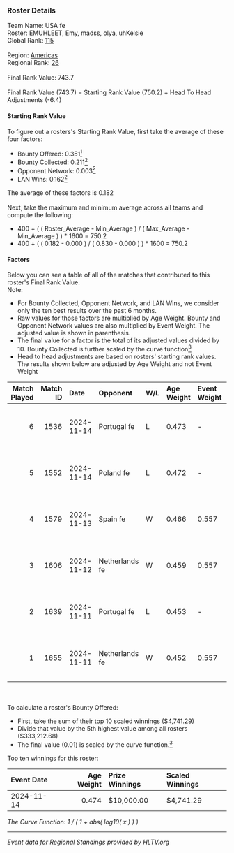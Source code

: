 ### Roster Details<br />
Team Name: USA fe<br />
Roster: EMUHLEET, Emy, madss, olya, uhKelsie<br />
Global Rank: [115](../../standings_global_2025_03_03.md)<br />
<br />
Region: [Americas]( ../../standings_americas_2025_03_03.md)<br />
Regional Rank: [26]( ../../standings_americas_2025_03_03.md)<br />
<br />
Final Rank Value:  743.7<br />
<br />
Final Rank Value (743.7) = Starting Rank Value (750.2) + Head To Head Adjustments (-6.4)<br />

#### Starting Rank Value<br />
To figure out a rosters's Starting Rank Value, first take the average of these four factors:<br />
- Bounty Offered: 0.351[<sup>1</sup>](#table2)
- Bounty Collected: 0.211[<sup>2</sup>](#table1)
- Opponent Network: 0.003[<sup>2</sup>](#table1)
- LAN Wins: 0.162[<sup>2</sup>](#table1)

The average of these factors is 0.182<br />
<br />
Next, take the maximum and minimum average across all teams and compute the following:<br />
- 400 + ( ( Roster_Average - Min_Average ) / ( Max_Average - Min_Average ) ) * 1600 = 750.2
- 400 + ( ( 0.182 - 0.000 ) / ( 0.830 - 0.000 ) ) * 1600 = 750.2


#### Factors<br />
Below you can see a table of all of the matches that contributed to this roster's Final Rank Value.<br />
Note:<br />

- For Bounty Collected, Opponent Network, and LAN Wins, we consider only the ten best results over the past 6 months.
- Raw values for those factors are multiplied by Age Weight. Bounty and Opponent Network values are also multiplied by Event Weight. The adjusted value is shown in parenthesis.
- The final value for a factor is the total of its adjusted values divided by 10. Bounty Collected is further scaled by the curve function[<sup>3</sup>](#curveFunction)
- Head to head adjustments are based on rosters' starting rank values. The results shown below are adjusted by Age Weight and not Event Weight
<span id="table1"></span><br />


| Match Played | Match ID | Date       | Opponent       | W/L | Age Weight | Event Weight | Bounty Collected | Opponent Network | LAN Wins  | H2H Adj. | Roster                               |
| -: | -: | :- | :- | :- | :- | :- | :- | :- | :- | -: | :- |
|            6 |     1536 | 2024-11-14 | Portugal fe    | L   | 0.473      | -            | -                | -                | -         |    -6.50 | EMUHLEET, Emy, madss, olya, uhKelsie |
|            5 |     1552 | 2024-11-14 | Poland fe      | L   | 0.472      | -            | -                | -                | -         |    -4.27 | EMUHLEET, Emy, madss, olya, uhKelsie |
|            4 |     1579 | 2024-11-13 | Spain fe       | W   | 0.466      | 0.557        | 0.007 (0.002)    | 0.054 (0.014)    | 1 (0.466) |     6.58 | EMUHLEET, Emy, madss, olya, uhKelsie |
|            3 |     1606 | 2024-11-12 | Netherlands fe | W   | 0.459      | 0.557        | 0.000 (0.000)    | 0.027 (0.007)    | 1 (0.459) |     2.10 | EMUHLEET, Emy, madss, olya, uhKelsie |
|            2 |     1639 | 2024-11-11 | Portugal fe    | L   | 0.453      | -            | -                | -                | -         |    -6.34 | EMUHLEET, Emy, madss, olya, uhKelsie |
|            1 |     1655 | 2024-11-11 | Netherlands fe | W   | 0.452      | 0.557        | 0.000 (0.000)    | 0.027 (0.007)    | 1 (0.452) |     1.98 | EMUHLEET, Emy, madss, olya, uhKelsie |

<br />
<span id="table2"></span><br />
To calculate a roster's Bounty Offered:<br />

- First, take the sum of their top 10 scaled winnings ($4,741.29)
- Divide that value by the 5th highest value among all rosters ($333,212.68)
- The final value (0.01) is scaled by the curve function.[<sup>3</sup>](#curveFunction)

Top ten winnings for this roster:<br />

| Event Date | Age Weight | Prize Winnings | Scaled Winnings |
| :- | -: | :- | :- |
| 2024-11-14 |      0.474 | $10,000.00     | $4,741.29       |


<span id="curveFunction"></span>_The Curve Function: 1 / ( 1 + abs( log10( x ) ) )_<br />

---
_Event data for Regional Standings provided by HLTV.org_<br />
